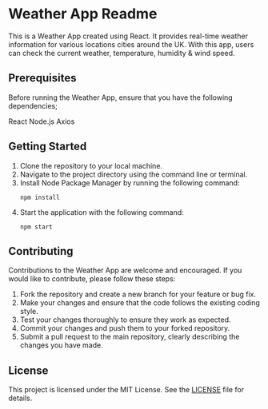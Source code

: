 # Weather App Readme

This is a Weather App created using React. It provides real-time weather information for various locations cities around the UK. With this app, users can check the current weather, temperature, humidity & wind speed.

## Prerequisites

Before running the Weather App, ensure that you have the following dependencies;

React
Node.js
Axios

## Getting Started

1. Clone the repository to your local machine.
2. Navigate to the project directory using the command line or terminal.
3. Install Node Package Manager by running the following command:
   ```
   npm install
   ```
4. Start the application with the following command:
   ```
   npm start
   ```

## Contributing

Contributions to the Weather App are welcome and encouraged. If you would like to contribute, please follow these steps:

1. Fork the repository and create a new branch for your feature or bug fix.
2. Make your changes and ensure that the code follows the existing coding style.
3. Test your changes thoroughly to ensure they work as expected.
4. Commit your changes and push them to your forked repository.
5. Submit a pull request to the main repository, clearly describing the changes you have made.

## License

This project is licensed under the MIT License. See the [LICENSE](LICENSE) file for details.
